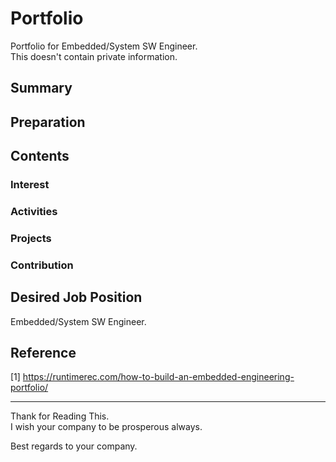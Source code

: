 # Portfolio
Portfolio for Embedded/System SW Engineer. <br/>
This doesn't contain private information. 

## Summary

## Preparation

## Contents
### Interest
### Activities
### Projects
### Contribution 

## Desired Job Position
Embedded/System SW Engineer.

## Reference
[1] https://runtimerec.com/how-to-build-an-embedded-engineering-portfolio/ 

---
Thank for Reading This. <br/>
I wish your company to be prosperous always. <br/>

Best regards to your company.


